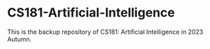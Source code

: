 # CS181-Artificial-Intelligence
This is the backup repository of CS181: Artificial Intelligence in 2023 Autumn.
